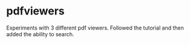 # pdfviewers

Experiments with 3 different pdf viewers. Followed the tutorial and then added the ability to search.


